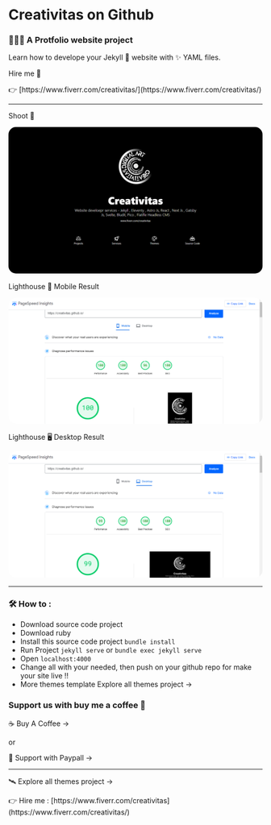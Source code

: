 # Creativitas on Github

### 👨🏻‍💻 A Protfolio website project

Learn how to develope your Jekyll 💎 website with ✨ YAML files.

Hire me 🚀

👉 [https://www.fiverr.com/creativitas/](https://www.fiverr.com/creativitas/)


--------------

Shoot 📸

![Portfolio website developer jekyll themes template](assets/img/shoot.png)

Lighthouse 📱 Mobile Result

![Portfolio website developer jekyll themes template](assets/img/mobile.png)

Lighthouse 🖥️ Desktop Result

![Portfolio website developer jekyll themes template](assets/img/desktop.png)


--------------

### 🛠️ How to :

+ Download source code project
+ Download ruby
+ Install this source code project `bundle install`
+ Run Project `jekyll serve` or `bundle exec jekyll serve`
+ Open `localhost:4000`
+ Change all with your needed, then push on your github repo for make your site live !!
+ More themes template [Explore all themes project →](https://www.hockeycomputindo.com/themes)

### Support us with buy me a coffee 🤞

[☕️ Buy A Coffee →](https://creativitaz.gumroad.com/l/coffee) 

or 

[🥂 Support with Paypall →](https://www.paypal.com/cgi-bin/webscr?cmd=_s-xclick&hosted_button_id=JVZVXBC4N9DAN)

--------------

[🛰️ Explore all themes project →](https://www.hockeycomputindo.com/themes)

👉 Hire me : [https://www.fiverr.com/creativitas](https://www.fiverr.com/creativitas/)



<style>a {text-decoration:none;} img {max-width:100%; height:auto; border-radius:15px;box-shadow: 2px;}
</style>
